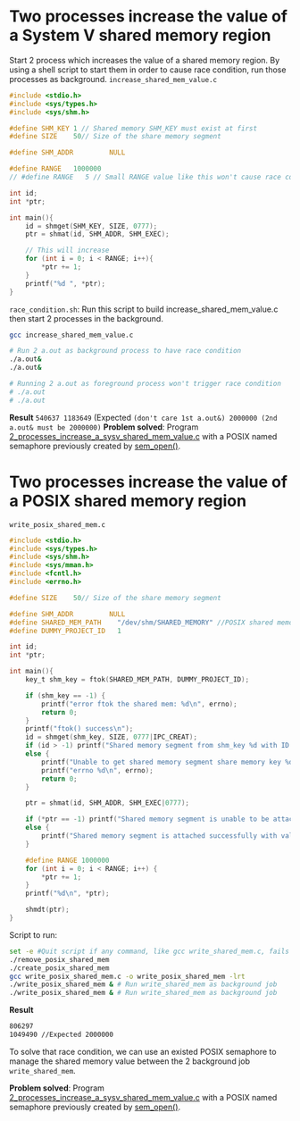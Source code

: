 # Two processes increase the value of a System V shared memory region

Start 2 process which increases the value of a shared memory region. By using a shell script to start them in order to cause race condition, run those processes as background.
``increase_shared_mem_value.c``
```c
#include <stdio.h>
#include <sys/types.h>
#include <sys/shm.h>

#define SHM_KEY 1 // Shared memory SHM_KEY must exist at first
#define SIZE    50// Size of the share memory segment

#define SHM_ADDR         NULL

#define RANGE   1000000
// #define RANGE   5 // Small RANGE value like this won't cause race condition

int id;
int *ptr;

int main(){
    id = shmget(SHM_KEY, SIZE, 0777);
    ptr = shmat(id, SHM_ADDR, SHM_EXEC);

    // This will increase 
    for (int i = 0; i < RANGE; i++){
        *ptr += 1;
    }
    printf("%d ", *ptr);
}
```
``race_condition.sh``: Run this script to build increase_shared_mem_value.c then start 2 processes in the background.
```sh
gcc increase_shared_mem_value.c

# Run 2 a.out as background process to have race condition
./a.out&
./a.out&

# Running 2 a.out as foreground process won't trigger race condition
# ./a.out
# ./a.out
```
**Result** ``540637 1183649`` (Expected ``(don't care 1st a.out&) 2000000 (2nd a.out& must be 2000000)`` 
**Problem solved**: Program [2_processes_increase_a_sysv_shared_mem_value.c](2_processes_increase_a_sysv_shared_mem_value.c) with a POSIX named semaphore previously created by [sem_open()](https://github.com/TranPhucVinh/C/blob/master/Physical%20layer/Thread/Semaphore.md#sem_open).
# Two processes increase the value of a POSIX shared memory region
``write_posix_shared_mem.c``
```c
#include <stdio.h>
#include <sys/types.h>
#include <sys/shm.h>
#include <sys/mman.h>
#include <fcntl.h>  
#include <errno.h>

#define SIZE    50// Size of the share memory segment

#define SHM_ADDR         NULL
#define SHARED_MEM_PATH    "/dev/shm/SHARED_MEMORY" //POSIX shared memory path
#define DUMMY_PROJECT_ID   1

int id;
int *ptr;

int main(){
    key_t shm_key = ftok(SHARED_MEM_PATH, DUMMY_PROJECT_ID);

    if (shm_key == -1) {
        printf("error ftok the shared mem: %d\n", errno);
        return 0;
    }
    printf("ftok() success\n");
    id = shmget(shm_key, SIZE, 0777|IPC_CREAT);
    if (id > -1) printf("Shared memory segment from shm_key %d with ID %d is got successfully\n", shm_key, id);
    else {
        printf("Unable to get shared memory segment share memory key %d\n", id);
        printf("errno %d\n", errno);
        return 0;
    }

    ptr = shmat(id, SHM_ADDR, SHM_EXEC|0777);

    if (*ptr == -1) printf("Shared memory segment is unable to be attached\n");
    else {
        printf("Shared memory segment is attached successfully with value %d\n", *ptr);
    }

    #define RANGE 1000000
    for (int i = 0; i < RANGE; i++) {
        *ptr += 1;
    }
    printf("%d\n", *ptr);

    shmdt(ptr);
}
```
Script to run:
```sh
set -e #Quit script if any command, like gcc write_shared_mem.c, fails
./remove_posix_shared_mem 
./create_posix_shared_mem  
gcc write_posix_shared_mem.c -o write_posix_shared_mem -lrt
./write_posix_shared_mem & # Run write_shared_mem as background job
./write_posix_shared_mem & # Run write_shared_mem as background job
```
**Result**
```sh
806297
1049490 //Expected 2000000
```
To solve that race condition, we can use an existed POSIX semaphore to manage the shared memory value between the 2 background job ``write_shared_mem``.

**Problem solved**: Program [2_processes_increase_a_sysv_shared_mem_value.c](2_processes_increase_a_sysv_shared_mem_value.c) with a POSIX named semaphore previously created by [sem_open()](https://github.com/TranPhucVinh/C/blob/master/Physical%20layer/Thread/Semaphore.md#sem_open).
